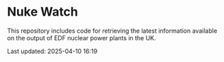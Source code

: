 # Nuke Watch

This repository includes code for retrieving the latest information available on the output of EDF nuclear power plants in the UK.

Last updated: 2025-04-10 16:19